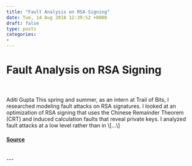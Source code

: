 ```yaml
---
title: "Fault Analysis on RSA Signing"
date: Tue, 14 Aug 2018 12:39:52 +0000
draft: false
type: posts
categories: 
- 
---
```

# Fault Analysis on RSA Signing

<br/>

<br/>
Aditi Gupta This spring and summer, as an intern at Trail of Bits, I researched modeling fault attacks on RSA signatures. I looked at an optimization of RSA signing that uses the Chinese Remainder Theorem (CRT) and induced calculation faults that reveal private keys. I analyzed fault attacks at a low level rather than in \[…\]

#### [Source](https://blog.trailofbits.com/2018/08/14/fault-analysis-on-rsa-signing/)

<br/>
---
